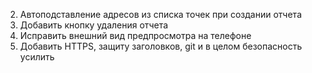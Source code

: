 2. Автоподставление адресов из списка точек при создании отчета
3. Добавить кнопку удаления отчета
4. Исправить внешний вид предпросмотра на телефоне
5. Добавить HTTPS, защиту заголовков, git и в целом безопасность усилить

